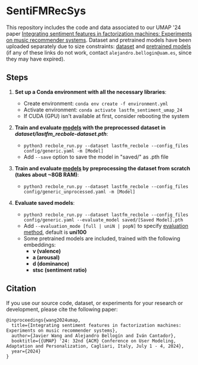 # SentiFMRecSys

This repository includes the code and data associated to our UMAP '24 paper [Integrating sentiment features in factorization machines: Experiments on music recommender systems](https://um.org/umap2024/). Dataset and pretrained models have been uploaded separately due to size constraints: [dataset](https://dauam-my.sharepoint.com/:u:/g/personal/alejandro_bellogin_uam_es/EeDV79vo8EhCta3kLpnMj8UBcopcgiSdYqoNgYTPFoKenw?e=KjKKzY) and [pretrained models](https://dauam-my.sharepoint.com/:u:/g/personal/alejandro_bellogin_uam_es/EVVKfINo1JJPiTi_OiIZYhUBU946nlwuGcX2POaafREXLQ?e=fZSx0T) (if any of these links do not work, contact `alejandro.bellogin@uam.es`, since they may have expired).


## Steps

1. __Set up a Conda environment with all the necessary libraries__:
    - Create environment: `conda env create -f environment.yml`
    - Activate environment: `conda activate lastfm_sentiment_umap_24`
    - If CUDA (GPU) isn't available at first, consider rebooting the system

2. __Train and evaluate [models](https://recbole.io/docs/user_guide/model_intro.html) with the preprocessed dataset in *dataset/lastfm_recbole-dataset.pth*__:
    - `python3 recbole_run.py --dataset lastfm_recbole --config_files config/generic.yaml -m [Model]`
    - Add `--save` option to save the model in "saved/" as .pth file

3. __Train and evaluate [models](https://recbole.io/docs/user_guide/model_intro.html) by preprocessing the dataset from scratch (takes about ~8GB RAM)__:
    - `python3 recbole_run.py --dataset lastfm_recbole --config_files config/generic_unprocessed.yaml -m [Model]`

4. __Evaluate saved models__:
    - `python3 recbole_run.py --dataset lastfm_recbole --config_files config/generic.yaml --evaluate_model saved/[Saved Model].pth`
    - Add `--evaluation_mode [full | uniN | popN]` to specify [evaluation method](https://recbole.io/docs/user_guide/train_eval_intro.html#evaluation-method), default is **uni100**
    - Some pretrained models are included, trained with the following embeddings:
      - **v (valence)**
      - **a (arousal)**
      - **d (dominance)**
      - **stsc (sentiment ratio)**

## Citation

If you use our source code, dataset, or experiments for your research or development, please cite the following paper:

```
@inproceedings{wang2024umap,
  title={Integrating sentiment features in factorization machines: Experiments on music recommender systems},
  author={Javier Wang and Alejandro Bellogín and Iván Cantador},
  booktitle={{UMAP} '24: 32nd {ACM} Conference on User Modeling, Adaptation and Personalization, Cagliari, Italy, July 1 - 4, 2024},
  year={2024}
}
```

